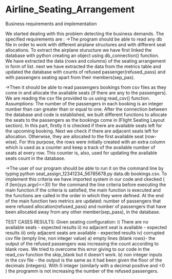 # Airline_Seating_Arrangement
Business requirements and implementation

We started dealing with this problem detecting the business demands. The specified requirements are : 
->The program should be able to read any db file in order to work with different airplane structures and with different seat allocations. To extract the airplane sturucture we have first linked the database with python creating an object using db_connection() function. We have extracted the data (rows and columns) of the seating arrangement in form of list. next we have extracted the data from the metrics table and updated the database with counts of refused passenger(refused_pass) and with passengers seating apart from their members(sep_pas). 

->Then it should be able to read passengers bookings from csv files as they come in and allocate the available seats (if there are any to the passengers). We are reading the csv file provided to us using read_csv() function.
Assumptions: The number of the passengers in each booking is an integer number than can greater than or equal to one.
After the connection between the database and code is established, we built different functions to allocate the seats to the passengers as the bookings come in (Flight Seating Layout section). In this part, firstly it is checked if there are available seats left for the upcoming booking. Next we check if there are adjacent seats left for allocation. Otherwise, they are allocated to the first available seat (row-wise). For this purpose, the rows were initially created with an extra column which is used as a counter and keep a track of the available number of seats at every row. This counter is, also, used for updating the available seats count in the database.

->The user of our program should be able to run it on the command line by typing python seat_assign_12341234_56785678.py
data.db bookings.csv. To implement this criteria we have imported system in our code and ckecked ( if (len(sys.argv)==3)) for the command the line criteria before executing the main function.If the criteria is satisfied, the main function is executed and the functions are called in the order in which they were defined. 
At the end of the main function two metrics are updated: number of passengers that were refused allocation(refused_pass) and number of passengers that have been allocated away from any other member(sep_pass), in the database.

TEST CASES RESULTS:
Given seating configuration:
i) There are no available seats - expected results
ii) no adjacent seat is available - expected results
iii) only adjacent seats are available - expected results
iv) corrupted csv file (empty line, non integer value)
  a) empty lines (blank rows)- the output of the refused passengers was increasing the count according to blank rows. We tried to overcome this error giving to our code in the read_csv function the skip_blank but it doesn't work.
  b) non integer inputs in the csv file - the output is the same as it had been given the floor of the decimals (integers). With 0 integer (similarly with a decimal positive and <0 ) the programm is not increasing the number of the refused passengers.
